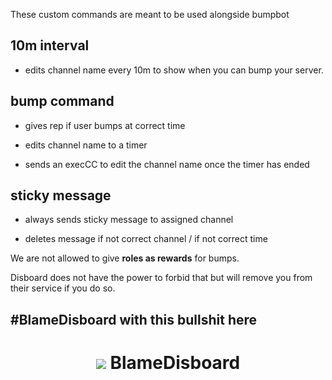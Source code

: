 





These custom commands are meant to be used alongside bumpbot

## 10m interval

- edits channel name every 10m to show when you can bump your server.

## bump command

- gives rep if user bumps at correct time

- edits channel name to a timer

- sends an execCC to edit the channel name once the timer has ended

## sticky message

- always sends sticky message to assigned channel

- deletes message if not correct channel / if not correct time

We are not allowed to give __roles as rewards__ for bumps.  

Disboard does not have the power to forbid that but will remove you from their service if you do so.

## #BlameDisboard with this bullshit here


<h1 align="center"><img src="https://i.imgur.com/WUL0zgc.png"></img>&nbspBlameDisboard</h1>






